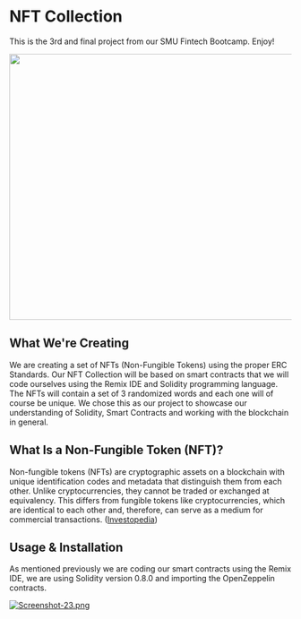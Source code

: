 # NFT Collection
This is the 3rd and final project from our SMU Fintech Bootcamp. Enjoy!

<p align="center">
  <img 
    width="845"
    height="475"
    src="https://i.postimg.cc/XYd9rXv4/nft-2021.jpg)](https://postimg.cc/sMfM8jSN"
  >
</p>

## What We're Creating
We are creating a set of NFTs (Non-Fungible Tokens) using the proper ERC Standards. Our NFT Collection will be based on smart contracts that we will code ourselves using the Remix IDE and Solidity programming language. The NFTs will contain a set of 3 randomized words and each one will of course be unique. We chose this as our project to showcase our understanding of Solidity, Smart Contracts and working with the blockchain in general. 

## What Is a Non-Fungible Token (NFT)?
Non-fungible tokens (NFTs) are cryptographic assets on a blockchain with unique identification codes and metadata that distinguish them from each other. Unlike cryptocurrencies, they cannot be traded or exchanged at equivalency. This differs from fungible tokens like cryptocurrencies, which are identical to each other and, therefore, can serve as a medium for commercial transactions. ([Investopedia](https://www.investopedia.com/non-fungible-tokens-nft-5115211))

## Usage & Installation
As mentioned previously we are coding our smart contracts using the Remix IDE, we are using Solidity version 0.8.0 and importing the OpenZeppelin contracts.

[![Screenshot-23.png](https://i.postimg.cc/ydsh4R0k/Screenshot-23.png)](https://postimg.cc/4K2HpmLg)
